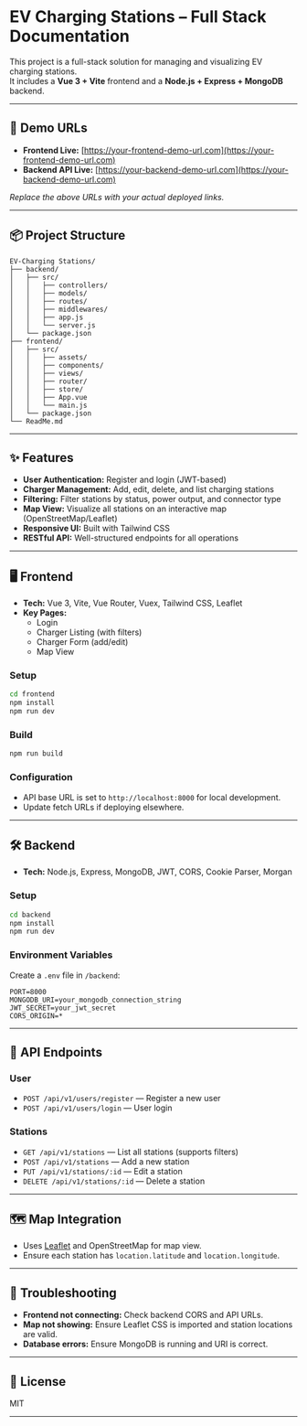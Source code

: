 # EV Charging Stations – Full Stack Documentation

This project is a full-stack solution for managing and visualizing EV charging stations.  
It includes a **Vue 3 + Vite** frontend and a **Node.js + Express + MongoDB** backend.

---

## 🚀 Demo URLs

- **Frontend Live:** [https://your-frontend-demo-url.com](https://your-frontend-demo-url.com)
- **Backend API Live:** [https://your-backend-demo-url.com](https://your-backend-demo-url.com)

_Replace the above URLs with your actual deployed links._

---

## 📦 Project Structure

```
EV-Charging Stations/
├── backend/
│   ├── src/
│   │   ├── controllers/
│   │   ├── models/
│   │   ├── routes/
│   │   ├── middlewares/
│   │   ├── app.js
│   │   └── server.js
│   └── package.json
├── frontend/
│   ├── src/
│   │   ├── assets/
│   │   ├── components/
│   │   ├── views/
│   │   ├── router/
│   │   ├── store/
│   │   ├── App.vue
│   │   └── main.js
│   └── package.json
└── ReadMe.md
```

---

## ✨ Features

- **User Authentication:** Register and login (JWT-based)
- **Charger Management:** Add, edit, delete, and list charging stations
- **Filtering:** Filter stations by status, power output, and connector type
- **Map View:** Visualize all stations on an interactive map (OpenStreetMap/Leaflet)
- **Responsive UI:** Built with Tailwind CSS
- **RESTful API:** Well-structured endpoints for all operations

---

## 🖥️ Frontend

- **Tech:** Vue 3, Vite, Vue Router, Vuex, Tailwind CSS, Leaflet
- **Key Pages:**
  - Login
  - Charger Listing (with filters)
  - Charger Form (add/edit)
  - Map View

### Setup

```sh
cd frontend
npm install
npm run dev
```

### Build

```sh
npm run build
```

### Configuration

- API base URL is set to `http://localhost:8000` for local development.
- Update fetch URLs if deploying elsewhere.

---

## 🛠️ Backend

- **Tech:** Node.js, Express, MongoDB, JWT, CORS, Cookie Parser, Morgan

### Setup

```sh
cd backend
npm install
npm run dev
```

### Environment Variables

Create a `.env` file in `/backend`:

```
PORT=8000
MONGODB_URI=your_mongodb_connection_string
JWT_SECRET=your_jwt_secret
CORS_ORIGIN=*
```

---

## 🔗 API Endpoints

### User

- `POST /api/v1/users/register` — Register a new user
- `POST /api/v1/users/login` — User login

### Stations

- `GET /api/v1/stations` — List all stations (supports filters)
- `POST /api/v1/stations` — Add a new station
- `PUT /api/v1/stations/:id` — Edit a station
- `DELETE /api/v1/stations/:id` — Delete a station

---

## 🗺️ Map Integration

- Uses [Leaflet](https://leafletjs.com/) and OpenStreetMap for map view.
- Ensure each station has `location.latitude` and `location.longitude`.

---

## 🧩 Troubleshooting

- **Frontend not connecting:** Check backend CORS and API URLs.
- **Map not showing:** Ensure Leaflet CSS is imported and station locations are valid.
- **Database errors:** Ensure MongoDB is running and URI is correct.

---

## 📄 License

MIT

---
